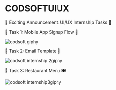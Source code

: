 # CODSOFTUIUX
🌟 Exciting Announcement: UI/UX Internship Tasks 🎉


🌟 Task 1: Mobile App Signup Flow 📱

![codsoft giphy](https://github.com/user-attachments/assets/c9dff91c-930b-45cf-b7be-0607575a866d)



🌟 Task 2: Email Template 📧

![codsoft internship 2giphy](https://github.com/user-attachments/assets/35d4d2e6-e0d3-450b-9c26-1cd6eba7d3b9)




🌟 Task 3: Restaurant Menu 🍽

![codsoft internship3giphy](https://github.com/user-attachments/assets/6475414b-b125-47ac-9914-819164bfd779)
